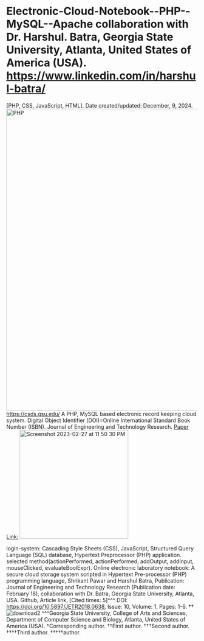 # Electronic-Cloud-Notebook--PHP--MySQL--Apache collaboration with Dr. Harshul. Batra, Georgia State University, Atlanta, United States of America (USA). https://www.linkedin.com/in/harshul-batra/
[PHP, CSS, JavaScript, HTML]. Date created/updated: December, 9, 2024.
<img width="794" alt="PHP" src="https://github.com/spawar2/Electronic-Cloud-Notebook--PHP--MySQL--Apache/assets/25118302/e853ca5f-2dfa-4cd5-8116-aa6af1a90922">
https://csds.gsu.edu/
A PHP, MySQL based electronic record keeping cloud system. Digital Object Identifier (DOI)=Online International Standard Book Number (ISBN).
Journal of Engineering and Technology Research. [Paper Link:](https://academicjournals.org/journal/JETR/article-abstract/3E747E956778)
<img width="286" alt="Screenshot 2023-02-27 at 11 50 30 PM" src="https://user-images.githubusercontent.com/25118302/221758569-b7857eb5-e69b-4be3-aa38-daba47c2ece1.png">

login-system: Cascading Style Sheets (CSS), JavaScript, Structured Query Language (SQL) database, Hypertext Preprocessor (PHP) application.
selected method(actionPerformed, actionPerformed, addOutput, addInput, mouseClicked, evaluateBoolExpr).
Online electronic laboratory notebook: A secure cloud storage system scripted in Hypertext Pre-processor (PHP) programming language, Shrikant Pawar and Harshul Batra, Publication: Journal of Engineering and Technology Research (Publication date: February 18), collaboration with Dr. Batra, Georgia State University, Atlanta, USA. Github, Article link, [Cited times: 5]^^^ DOI: https://doi.org/10.5897/JETR2018.0638, Issue: 10, Volume: 1, Pages: 1-6.
††![download2](https://github.com/user-attachments/assets/f0cb3c5b-305b-43b6-ad8c-8f9402e7c056)
^^^Georgia State University, College of Arts and Sciences, Department of Computer Science and Biology, Atlanta, United States of America (USA). 
†Corresponding author. ††First author. †††Second author. ††††Third author. †††††author.
